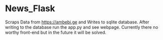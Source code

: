 # News_Flask
Scraps Data from https://ambebi.ge and Writes to sqlite database.
After writing to the database run the app.py and see webpage.
Currently there no worthy front-end but in the future it will be solved.
